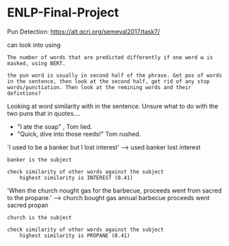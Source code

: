 # ENLP-Final-Project
Pun Detection: https://alt.qcri.org/semeval2017/task7/

can look into using

	The number of words that are predicted differently if one word ω is masked, using BERT.
	
	the pun word is usually in second half of the phrase. Get pos of words in the sentence, then look at the second half, get rid of any stop words/punctiation. Then look at the remining words and their defintions? 


Looking at word similarity with in the sentence. 
Unsure what to do with the two puns that in quotes.... 
  - "I ate the soap" , Tom lied.
  - "Quick, dive into those reeds!" Tom rushed. 

'I used to be a banker but I lost interest' --> used banker lost interest
	
	banker is the subject
	
	check similarity of other words against the subject
		highest similarity is INTEREST (0.41) 
		
	
'When the church nought gas for the barbecue, proceeds went from sacred to the propane.' --> church bought gas annual barbecue proceeds went sacred propan
	
	church is the subject
	
	check similarity of other words against the subject
		highest similarity is PROPANE (0.41) 


